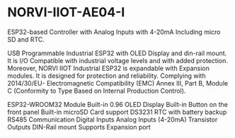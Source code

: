 # NORVI-IIOT-AE04-I
ESP32-based Controller with Analog Inputs with 4-20mA Including micro SD and RTC. 

USB Programmable Industrial ESP32 with OLED Display and din-rail mount. 
It is I/O Compatible with industrial voltage levels and with added protection. Moreover, NORVI IIOT Industrial ESP32 is expandable with Expansion modules. 
It is designed for protection and reliability. Complying with 2014/30/EU- Electromagnetic Compatibility (EMC) 
Annex III, Part B, Module C (Conformity to Type Based on Internal Production Control).

ESP32-WROOM32 Module 
Built-in 0.96 OLED Display 
Built-in Button on the front panel 
Built-in microSD Card support
DS3231 RTC with battery backup
RS485 Communication 
Digital Inputs 
Analog Inputs (4-20mA)
Transistor Outputs 
DIN-Rail mount 
Supports Expansion port

